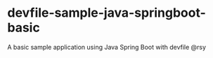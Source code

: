 # devfile-sample-java-springboot-basic
A basic sample application using Java Spring Boot with devfile @rsy
